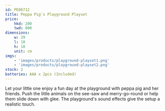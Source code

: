 ```yaml
---
id: PE06712
title: Peppa Pig's Playground Playset
price:
    hkd: 200
    twd: 800
dimensions:
    w: 29
    l: 18
    h: 18
    unit: cm
imgs: 
    - 'images/products/playground-playset1.png'
    - 'images/products/playground-playset2.png'
stock: 2
batteries: AAA x 2pcs (Included)
---
```

Let your little one enjoy a fun day at the playground with peppa pig and her friends. Push the little animals on the see-saw and merry-go-round or help them slide down with glee. The playground's sound effects give the setup a realistic touch.
